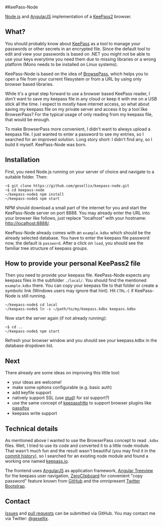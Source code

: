 #KeePass-Node

[Node.js](http://nodejs.org/) and [AngularJS](http://angularjs.org/) implementation of a [KeePass2](http://www.keepass.info/) browser.

## What?
You should probably know about [KeePass](http://www.keepass.info/) as a tool to manage your passwords or
other secrets in an encrypted file. Since the default tool to edit and view your passwords is based on .NET
you might not be able to use your keys everytime you need them due to missing libraries
or a wrong platform (Mono needs to be installed on Linux systems).

KeePass-Node is based on the idea of [BrowsePass](http://bitbucket.org/namn/browsepass), which helps you
to open a file from your current filesystem or from a URL by using only browser based libraries.

While it's a great step forward to use a browser based KeePass reader, I don't want to save my keepass file
in any cloud or keep it with me on a USB stick all the time. I expect to mostly have internet access, so
what about saving my keepass file on my private server and access it by a tool like BrowserPass?
For the typical usage of only reading from my keepass file, that would be enough.

To make BrowserPass more convenient, I didn't want to always upload a keepass file. I just wanted to enter
a password to see my entries, so I searched for an improved solution. Long story short: I didn't find any,
so I build it myself. KeePass-Node was born.

## Installation
First, you need Node.js running on your server of choice and navigate to a suitable folder. Then:
````
~$ git clone https://github.com/gesellix/keepass-node.git
~$ cd keepass-node
~/keepass-node$ npm install
~/keepass-node$ npm start
````
NPM should download a small part of the internet for you and start the KeePass-Node server on port 8888.
You may already enter the URL into your browser like follows,
just replace "localhost" with your hostname: [http://localhost:8888/](http://localhost:8888/).

KeePass-Node already comes with an `example.kdbx` which should be the already selected database. You have
to enter the keepass file password now, the default is `password`. After a click on `load`, you should
see the familiar tree structure of keepass groups.

## How to provide your personal KeePass2 file
Then you need to provide your keepass file. KeePass-Node expects any keepass files in the subfolder `./local/`.
You should find the mentioned `example.kdbx` there. You can copy your keepass file to that folder
or create a symbolic link (Windows users may ignore that hint). Hit `CTRL-C` if KeePass-Node is still running.
````
~/keepass-node$ cd local
~/keepass-node$ ln -s ~/path/to/my/keepass.kdbx keepass.kdbx
````
Now start the server again (if not already running):
````
~$ cd ..
~/keepass-node$ npm start
````
Refresh your browser window and you should see your keepass.kdbx in the database dropdown list.

## Next
There already are some ideas on improving this little tool:
* your ideas are welcome!
* make some options configurable (e.g. basic auth)
* add keyfile support
* natively support SSL (use [stud](https://github.com/bumptech/stud)) for ssl support?)
* use the same concept of [keepasshttp](https://github.com/pfn/keepasshttp) to support browser plugins like [passifox](https://github.com/pfn/passifox/)
* keepass write support

## Technical details
As mentioned above I wanted to use the BrowserPass concept to read `.kdbx` files. Well, I tried to use its code and converted it to a little
node module. That wasn't much fun and the result wasn't beautiful (you may find it in the [commit history](https://github.com/gesellix/keepass-node/tree/2a4f6c5c344db6b2b105688098e9c653748461dc)),
so I searched for an existing node module and found a working one named [keepass.io](https://github.com/NeoXiD/keepass.io).

The frontend uses [AngularJS](http://angularjs.org/) as application framework, [Angular Treeview](https://github.com/eu81273/angular.treeview)
for the keepass user navigation, [ZeroClipboard](https://github.com/zeroclipboard/zeroclipboard) for convenient "copy password" feature
known from [GitHub](https://github.com/) and the omnipresent [Twitter Bootstrap](http://getbootstrap.com/).

## Contact
[Issues](https://github.com/gesellix/keepass-node/issues) and [pull requests](https://github.com/gesellix/keepass-node/pulls) can be submitted via GitHub.
You may contact me via Twitter: [@gesellix](https://twitter.com/gesellix).
